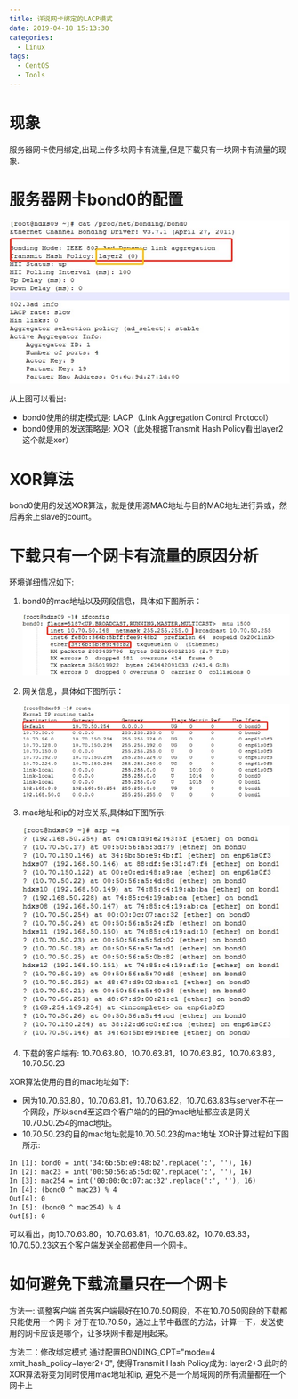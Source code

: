 ```yaml
---
title: 详说网卡绑定的LACP模式
date: 2019-04-18 15:13:30
categories:
  - Linux
tags:
  - CentOS
  - Tools
---
```

# 现象
服务器网卡使用绑定,出现上传多块网卡有流量,但是下载只有一块网卡有流量的现象.
# 服务器网卡bond0的配置
![](bond-lacp/bond.jpg)

从上图可以看出:
- bond0使用的绑定模式是: LACP（Link Aggregation Control Protocol）
- bond0使用的发送策略是: XOR（此处根据Transmit Hash Policy看出layer2这个就是xor）

# XOR算法
bond0使用的发送XOR算法，就是使用源MAC地址与目的MAC地址进行异或，然后再余上slave的count。

# 下载只有一个网卡有流量的原因分析
环境详细情况如下:
1. bond0的mac地址以及网段信息，具体如下图所示：

    ![](bond-lacp/ifconfig.jpg)

1. 网关信息，具体如下图所示：

    ![](bond-lacp/route.jpg)

1. mac地址和ip的对应关系,具体如下图所示:

    ![](bond-lacp/arp.jpg)

1. 下载的客户端有: 10.70.63.80，10.70.63.81，10.70.63.82，10.70.63.83，10.70.50.23

XOR算法使用的目的mac地址如下:
   - 因为10.70.63.80，10.70.63.81，10.70.63.82，10.70.63.83与server不在一个网段，所以send至这四个客户端的的目的mac地址都应该是网关10.70.50.254的mac地址。
   - 10.70.50.23的目的mac地址就是10.70.50.23的mac地址
XOR计算过程如下图所示:
```
In [1]: bond0 = int('34:6b:5b:e9:48:b2'.replace(':', ''), 16)
In [2]: mac23 = int('00:50:56:a5:5d:02'.replace(':', ''), 16)
In [3]: mac254 = int('00:00:0c:07:ac:32'.replace(':', ''), 16)
In [4]: (bond0 ^ mac23) % 4
Out[4]: 0
In [5]: (bond0 ^ mac254) % 4
Out[5]: 0
```
可以看出，向10.70.63.80，10.70.63.81，10.70.63.82，10.70.63.83，10.70.50.23这五个客户端发送全部都使用一个网卡。

# 如何避免下载流量只在一个网卡
方法一: 调整客户端
首先客户端最好在10.70.50网段，不在10.70.50网段的下载都只能使用一个网卡
对于在10.70.50，通过上节中截图的方法，计算一下，发送使用的网卡应该是哪个，让多块网卡都是用起来。

方法二：修改绑定模式
通过配置BONDING_OPT="mode=4 xmit_hash_policy=layer2+3", 使得Transmit Hash Policy成为: layer2+3
此时的XOR算法将变为同时使用mac地址和ip, 避免不是一个局域网的所有流量都在一个网卡上
